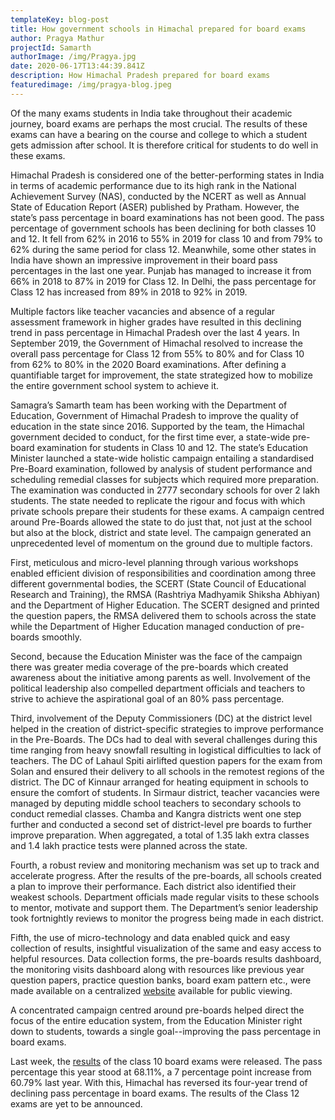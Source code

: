 ```yaml
---
templateKey: blog-post
title: How government schools in Himachal prepared for board exams
author: Pragya Mathur
projectId: Samarth
authorImage: /img/Pragya.jpg
date: 2020-06-17T13:44:39.841Z
description: How Himachal Pradesh prepared for board exams
featuredimage: /img/pragya-blog.jpeg
---
```

Of the many exams students in India take throughout their academic journey, board exams are perhaps the most crucial. The results of these exams can have a bearing on the course and college to which a student gets admission after school. It is therefore critical for students to do well in these exams. 



Himachal Pradesh is considered one of the better-performing states in India in terms of academic performance due to its high rank in the National Achievement Survey (NAS), conducted by the NCERT as well as Annual State of Education Report (ASER) published by Pratham. However, the state’s pass percentage in board examinations has not been good. The pass percentage of government schools has been declining for both classes 10 and 12. It fell from 62% in 2016 to 55% in 2019 for class 10 and from 79% to 62% during the same period for class 12. Meanwhile, some other states in India have shown an impressive improvement in their board pass percentages in the last one year. Punjab has managed to increase it from 66% in 2018 to 87% in 2019 for Class 12. In Delhi, the pass percentage for Class 12 has increased from 89% in 2018 to 92% in 2019. 



Multiple factors like teacher vacancies and absence of a regular assessment framework in higher grades have resulted in this declining trend in pass percentage in Himachal Pradesh over the last 4 years. In September 2019, the Government of Himachal resolved to increase the overall pass percentage for Class 12 from 55% to 80% and for Class 10 from 62% to 80% in the 2020 Board examinations. After defining a quantifiable target for improvement, the state strategized how to mobilize the entire government school system to achieve it.



Samagra’s Samarth team has been working with the Department of Education, Government of Himachal Pradesh to improve the quality of education in the state since 2016. Supported by the team, the Himachal government decided to conduct, for the first time ever, a state-wide pre-board examination for students in Class 10 and 12. The state’s Education Minister launched a state-wide holistic campaign entailing a standardised Pre-Board examination, followed by analysis of student performance and scheduling remedial classes for subjects which required more preparation. The examination was conducted in 2777 secondary schools for over 2 lakh students. The state needed to replicate the rigour and focus with which private schools prepare their students for these exams. A campaign centred around Pre-Boards allowed the state to do just that, not just at the school but also at the block, district and state level. The campaign generated an unprecedented level of momentum on the ground due to multiple factors. 



First, meticulous and micro-level planning through various workshops enabled efficient division of responsibilities and coordination among three different governmental bodies, the SCERT (State Council of Educational Research and Training), the RMSA (Rashtriya Madhyamik Shiksha Abhiyan) and the Department of Higher Education. The SCERT designed and printed the question papers, the RMSA delivered them to schools across the state while the Department of Higher Education managed conduction of pre-boards smoothly. 



Second, because the Education Minister was the face of the campaign there was greater media coverage of the pre-boards which created awareness about the initiative among parents as well. Involvement of the political leadership also compelled department officials and teachers to strive to achieve the aspirational goal of an 80% pass percentage.



Third, involvement of the Deputy Commissioners (DC) at the district level helped in the creation of district-specific strategies to improve performance in the  Pre-Boards. The DCs had to deal with several challenges during this time ranging from heavy snowfall resulting in logistical difficulties to lack of teachers. The DC of Lahaul Spiti airlifted question papers for the exam from Solan and ensured their delivery to all schools in the remotest regions of the district. The DC of Kinnaur arranged for heating equipment in schools to ensure the comfort of students. In Sirmaur district, teacher vacancies were managed by deputing middle school teachers to secondary schools to conduct remedial classes. Chamba and Kangra districts went one step further and conducted a second set of district-level pre boards to further improve preparation. When aggregated, a total of 1.35 lakh extra classes and 1.4 lakh practice tests were planned across the state.



Fourth, a robust review and monitoring mechanism was set up to track and accelerate progress. After the results of the pre-boards, all schools created a plan to improve their performance. Each district also identified their weakest schools. Department officials made regular visits to these schools to mentor, motivate and support them. The Department’s senior leadership took fortnightly reviews to monitor the progress being made in each district. 



Fifth, the use of micro-technology and data enabled quick and easy collection of results, insightful visualization of the same and easy access to helpful resources. Data collection forms, the pre-boards results dashboard, the monitoring visits dashboard along with resources like previous year question papers, practice question banks, board exam pattern etc., were made available on a centralized [website](https://sites.google.com/view/himachalpre-board/home) available for public viewing.



A concentrated campaign centred around pre-boards helped direct the focus of the entire education system, from the Education Minister right down to students, towards a single goal--improving the pass percentage in board exams.  



Last week, the [results](https://indianexpress.com/article/education/hpbose-himachal-10th-result-2020-breaks-the-jinx-pass-percentage-rises-first-time-since-2016-hpresults-nic-in-hpbose-org-6450698/) of the class 10 board exams were released. The pass percentage this year stood at 68.11%, a 7 percentage point increase from 60.79% last year. With this, Himachal has reversed its four-year trend of declining pass percentage in board exams. The results of the Class 12 exams are yet to be announced.
